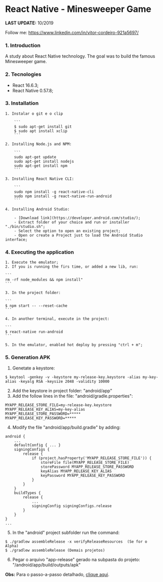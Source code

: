 # React Native - Minesweeper Game

**LAST UPDATE:** 10/2019

Follow me: https://www.linkedin.com/in/vitor-cordeiro-921a5697/

### 1. Introduction

A study about React Native technology. The goal was to build the famous Minesweeper game.

### 2. Tecnologies

- React 16.6.3;
- React Native 0.57.8;

### 3. Installation

    1. Instalar o git e o clip

        ```
        $ sudo apt-get install git
        $ sudo apt install xclip
        ```

    2. Installing Node.js and NPM:

        ```
        sudo apt-get update
        sudo apt-get install nodejs
        sudo apt-get install npm
        ```

    3. Installing React Native CLI:

        ```
        sudo npm install -g react-native-cli
        sudo npm install -g react-native-run-android
        ```

    4. Installing Android Studio:

        - [Download link](https://developer.android.com/studio/);
        - Extract folder of your choice and run or installer "./bin/studio.sh";
        - Select the option to open an existing project;
        - Open or create a Project just to load the Android Studio interface;

### 4. Executing the application

    1. Execute the emulator;
    2. If you is running the firs time, or added a new lib, run: 
    
    ```
    rm -rf node_modules && npm install"
    ```

    3. In the project folder: 
    
    ```
    $ npm start -- --reset-cache
    ```

    4. In another terminal, execute in the project: 

    ```
    $ react-native run-android
    ```

    5. In the emulator, enabled hot deploy by pressing "ctrl + m";

### 5. Generation APK

1. Genetate a keystore:

```
$ keytool -genkey -v -keystore my-release-key.keystore -alias my-key-alias -keyalg RSA -keysize 2048 -validity 10000
```

2. Add the keystore in project folder: "android/app"
3. Add the follow lines in the file: "android/gradle.properties":

```
MYAPP_RELEASE_STORE_FILE=my-release-key.keystore
MYAPP_RELEASE_KEY_ALIAS=my-key-alias
MYAPP_RELEASE_STORE_PASSWORD=*****
MYAPP_RELEASE_KEY_PASSWORD=*****
```

4. Modify the file "android/app/build.gradle" by adding:

```
android {
    ...
    defaultConfig { ... }
    signingConfigs {
        release {
            if (project.hasProperty('MYAPP_RELEASE_STORE_FILE')) {
                storeFile file(MYAPP_RELEASE_STORE_FILE)
                storePassword MYAPP_RELEASE_STORE_PASSWORD
                keyAlias MYAPP_RELEASE_KEY_ALIAS
                keyPassword MYAPP_RELEASE_KEY_PASSWORD
            }
        }
    }
    buildTypes {
        release {
            ...
            signingConfig signingConfigs.release
        }
    }
}
...
```

5. In the "android" project subfolder run the command:

```
$ ./gradlew assembleRelease -x verifyReleaseResources  (Se for o Alpha)
$ ./gradlew assembleRelease (Demais projetos)
```

6. Pegar o arquivo "app-release" gerado na subpasta do projeto: "/android/app/build/outputs/apk"


**Obs:** Para o passo-a-passo detalhado, [clique aqui](https://facebook.github.io/react-native/docs/signed-apk-android).